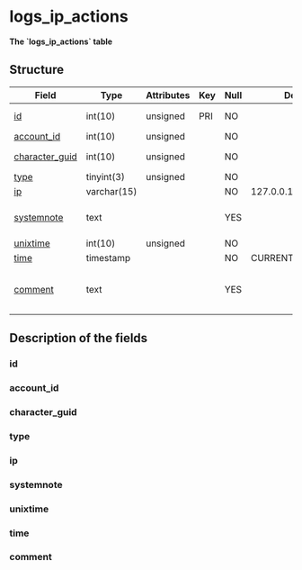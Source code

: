 # logs\_ip\_actions

**The \`logs\_ip\_actions\` table**

## Structure

| Field                              | Type        | Attributes | Key | Null | Default            | Extra           | Comment                       |
|------------------------------------|-------------|------------|-----|------|--------------------|-----------------|-------------------------------|
| [id](#id)                          | int(10)     | unsigned   | PRI | NO   |                    | auto\_increment | Unique Identifier             |
| [account\_id](#account_id)         | int(10)     | unsigned   |     | NO   |                    |                 | Account ID                    |
| [character\_guid](#character_guid) | int(10)     | unsigned   |     | NO   |                    |                 | Character Guid                |
| [type](#type)                      | tinyint(3)  | unsigned   |     | NO   |                    |                 |                               |
| [ip](#ip)                          | varchar(15) |            |     | NO   | 127.0.0.1          |                 |                               |
| [systemnote](#systemnote)          | text        |            |     | YES  |                    |                 | Notes inserted by system      |
| [unixtime](#unixtime)              | int(10)     | unsigned   |     | NO   |                    |                 | Unixtime                      |
| [time](#time)                      | timestamp   |            |     | NO   | CURRENT\_TIMESTAMP |                 | Timestamp                     |
| [comment](#comment)                | text        |            |     | YES  |                    |                 | Allows users to add a comment |

## Description of the fields

### id

### account\_id

### character\_guid

### type

### ip

### systemnote

### unixtime

### time

### comment
